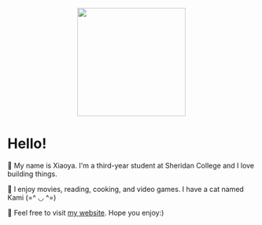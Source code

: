 <p align="center"><img src="https://user-images.githubusercontent.com/84748829/167641084-10e8231b-0087-4bcc-95ac-0975da71d81f.GIF" width="220"></p>

# Hello!
🌳 My name is Xiaoya. I'm a third-year student at Sheridan College and I love building things.  
  
🍰 I enjoy movies, reading, cooking, and video games. I have a cat named Kami (=^ ◡ ^=) 
  
💜 Feel free to visit [my website](https://xiaoyazz.github.io/XiaoyaZou/). Hope you enjoy:)
